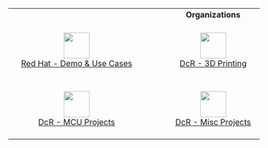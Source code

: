 <center>
  <table>
    <tr>
      <td align='center' colspan=3>
        <b>Organizations</b>
      </td>
    </tr>
    <tr>
      <td align='center'>
  <span>&nbsp;&nbsp;&nbsp;&nbsp;&nbsp;&nbsp;&nbsp;&nbsp;&nbsp;&nbsp;&nbsp;&nbsp;&nbsp;&nbsp;&nbsp;&nbsp;&nbsp;&nbsp;&nbsp;&nbsp;&nbsp;&nbsp;&nbsp;&nbsp;&nbsp;&nbsp;&nbsp;&nbsp;&nbsp;&nbsp;&nbsp;&nbsp;&nbsp;&nbsp;&nbsp;&nbsp;&nbsp;&nbsp;&nbsp;&nbsp;&nbsp;&nbsp;&nbsp;&nbsp;&nbsp;&nbsp;&nbsp;&nbsp;&nbsp;&nbsp;&nbsp;&nbsp;&nbsp;&nbsp;&nbsp;&nbsp;&nbsp;&nbsp;&nbsp;&nbsp;</span><br/>
        <a href="https://github.com/Red-Hat-Demo-Use-Cases">
          <img width=52 valign=middle src="https://avatars.githubusercontent.com/u/131318108?s=200&v=4"/><br/>
          Red Hat - Demo & Use Cases
        </a><br/>&nbsp;
      </td>
      <td align='center'>
  <span>&nbsp;&nbsp;&nbsp;&nbsp;&nbsp;&nbsp;&nbsp;&nbsp;&nbsp;&nbsp;&nbsp;&nbsp;&nbsp;&nbsp;&nbsp;&nbsp;&nbsp;&nbsp;&nbsp;&nbsp;&nbsp;&nbsp;&nbsp;&nbsp;&nbsp;&nbsp;&nbsp;&nbsp;&nbsp;&nbsp;&nbsp;&nbsp;&nbsp;&nbsp;&nbsp;&nbsp;&nbsp;&nbsp;&nbsp;&nbsp;&nbsp;&nbsp;&nbsp;&nbsp;&nbsp;&nbsp;&nbsp;&nbsp;&nbsp;&nbsp;&nbsp;&nbsp;&nbsp;&nbsp;&nbsp;&nbsp;&nbsp;&nbsp;&nbsp;&nbsp;</span><br/>
        <a href="https://github.com/DCR-3D-Printing">
          <img width=52 valign=middle src="https://avatars.githubusercontent.com/u/155937497?s=200&v=4"/><br/>
          DcR - 3D Printing
        </a><br/>&nbsp;
      </td>
      <td align='center'>
  <span>&nbsp;&nbsp;&nbsp;&nbsp;&nbsp;&nbsp;&nbsp;&nbsp;&nbsp;&nbsp;&nbsp;&nbsp;&nbsp;&nbsp;&nbsp;&nbsp;&nbsp;&nbsp;&nbsp;&nbsp;&nbsp;&nbsp;&nbsp;&nbsp;&nbsp;&nbsp;&nbsp;&nbsp;&nbsp;&nbsp;&nbsp;&nbsp;&nbsp;&nbsp;&nbsp;&nbsp;&nbsp;&nbsp;&nbsp;&nbsp;&nbsp;&nbsp;&nbsp;&nbsp;&nbsp;&nbsp;&nbsp;&nbsp;&nbsp;&nbsp;&nbsp;&nbsp;&nbsp;&nbsp;&nbsp;&nbsp;&nbsp;&nbsp;&nbsp;&nbsp;</span><br/>
        <a href="https://github.com/DCR-Contribution-Projects">
          <img width=52 valign=middle src="https://avatars.githubusercontent.com/u/131319805?s=200&v=4"/><br/>
          DcR - Contribution (Forks)
        </a>
        <br/>&nbsp;
      </td>
    </tr>
    <tr>
      <td align='center'>
        &nbsp;<br/>
        <a href="https://github.com/DCR-MCU-Projects">
          <img width=52 valign=middle src="https://avatars.githubusercontent.com/u/131318633?s=200&v=4"/><br/>
          DcR - MCU Projects
        </a>
        <br/>&nbsp;
      </td>
      <td align='center'>
        &nbsp;<br/>
        <a href="https://github.com/DCR-Misc-Projects">
          <img width=52 valign=middle src="https://avatars.githubusercontent.com/u/131319508?s=200&v=4"/><br/>
          DcR - Misc Projects
        </a>
        <br/>&nbsp;
      </td>
      <td align='center'>
        &nbsp;<br/>
        <a href="https://github.com/DCR-Boilerplates-Templates">
          <img width=52 valign=middle src="https://avatars.githubusercontent.com/u/131320210?s=200&v=4"/><br/>
          DcR - Boilerplates Templates
        </a>
        <br/>&nbsp;
      </td>
    </tr>
  </table>
</center>
